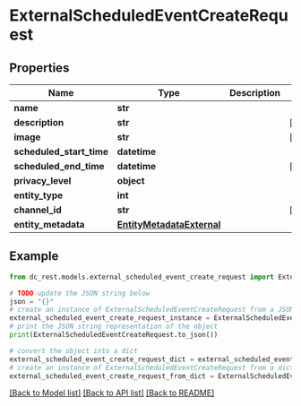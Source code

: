 # ExternalScheduledEventCreateRequest


## Properties

Name | Type | Description | Notes
------------ | ------------- | ------------- | -------------
**name** | **str** |  | 
**description** | **str** |  | [optional] 
**image** | **str** |  | [optional] 
**scheduled_start_time** | **datetime** |  | 
**scheduled_end_time** | **datetime** |  | [optional] 
**privacy_level** | **object** |  | 
**entity_type** | **int** |  | 
**channel_id** | **str** |  | [optional] 
**entity_metadata** | [**EntityMetadataExternal**](EntityMetadataExternal.md) |  | 

## Example

```python
from dc_rest.models.external_scheduled_event_create_request import ExternalScheduledEventCreateRequest

# TODO update the JSON string below
json = "{}"
# create an instance of ExternalScheduledEventCreateRequest from a JSON string
external_scheduled_event_create_request_instance = ExternalScheduledEventCreateRequest.from_json(json)
# print the JSON string representation of the object
print(ExternalScheduledEventCreateRequest.to_json())

# convert the object into a dict
external_scheduled_event_create_request_dict = external_scheduled_event_create_request_instance.to_dict()
# create an instance of ExternalScheduledEventCreateRequest from a dict
external_scheduled_event_create_request_from_dict = ExternalScheduledEventCreateRequest.from_dict(external_scheduled_event_create_request_dict)
```
[[Back to Model list]](../README.md#documentation-for-models) [[Back to API list]](../README.md#documentation-for-api-endpoints) [[Back to README]](../README.md)



